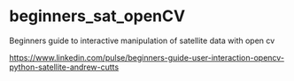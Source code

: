 # beginners_sat_openCV
Beginners guide to interactive manipulation of satellite data with open cv

https://www.linkedin.com/pulse/beginners-guide-user-interaction-opencv-python-satellite-andrew-cutts
